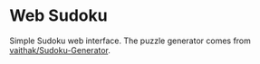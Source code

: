 # Web Sudoku

Simple Sudoku web interface. The puzzle generator comes from
[vaithak/Sudoku-Generator](https://github.com/vaithak/Sudoku-Generator).
